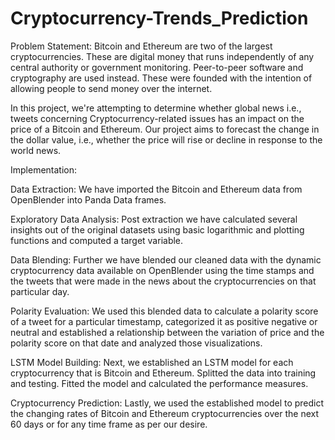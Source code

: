 # Cryptocurrency-Trends_Prediction

Problem Statement: Bitcoin and Ethereum are two of the largest cryptocurrencies. These are digital money that runs independently of any central authority or government monitoring. Peer-to-peer software and cryptography are used instead. These were founded with the intention of allowing people to send money over the internet.

In this project, we're attempting to determine whether global news i.e., tweets concerning Cryptocurrency-related issues has an impact on the price of a Bitcoin and Ethereum. Our project aims to forecast the change in the dollar value, i.e., whether the price will rise or decline in response to the world news.

Implementation:

Data Extraction: We have imported the Bitcoin and Ethereum data from OpenBlender into Panda Data frames.

Exploratory Data Analysis: Post extraction we have calculated several insights out of the original datasets using basic logarithmic and plotting functions and computed a target variable.

Data Blending: Further we have blended our cleaned data with the dynamic cryptocurrency data available on OpenBlender using the time stamps and the tweets that were made in the news about the cryptocurrencies on that particular day.

Polarity Evaluation: We used this blended data to calculate a polarity score of a tweet for a particular timestamp, categorized it as positive negative or neutral and established a relationship between the variation of price and the polarity score on that date and analyzed those visualizations.

LSTM Model Building: Next, we established an LSTM model for each cryptocurrency that is Bitcoin and Ethereum. Splitted the data into training and testing. Fitted the model and calculated the performance measures.

Cryptocurrency Prediction: Lastly, we used the established model to predict the changing rates of Bitcoin and Ethereum cryptocurrencies over the next 60 days or for any time frame as per our desire.
